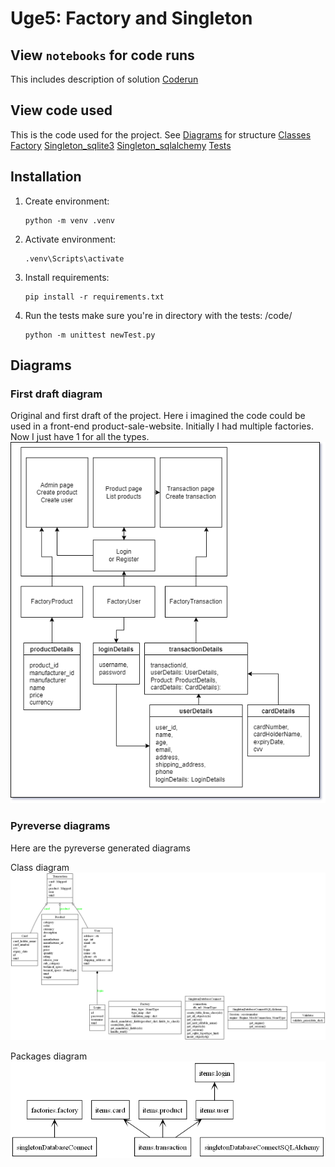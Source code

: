 # Uge5: Factory and Singleton

## View `notebooks` for code runs
This includes description of solution
[Coderun](notebooks/coderun.ipynb)

## View code used
This is the code used for the project. See [Diagrams](#diagrams) for structure
[Classes](code/items/)
[Factory](code/factories/factory.py)
[Singleton_sqlite3](code/singletonDatabaseConnect.py)
[Singleton_sqlalchemy](code/singletonDatabaseConnectSQLAlchemy.py)
[Tests](code/newTest.py)

## Installation

1. Create environment:
    ```
    python -m venv .venv
    ```

2. Activate environment:
    ```
    .venv\Scripts\activate
    ```

3. Install requirements:
    ```
    pip install -r requirements.txt
    ```

4. Run the tests
make sure you're in directory with the tests: /code/
    ```
    python -m unittest newTest.py
    ```

## Diagrams

### First draft diagram
Original and first draft of the project. Here i imagined the code could be used in a front-end product-sale-website.
Initially I had multiple factories. Now I just have 1 for all the types.
![First draft of project](diagrams/flowchart_draft_1.png)

### Pyreverse diagrams
Here are the pyreverse generated diagrams

Class diagram
![Pyreverse_classes](diagrams/classes_Uge5.png)

Packages diagram
![Pyreverse_packages](diagrams/packages_Uge5.png)